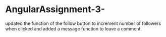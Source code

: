 # AngularAssignment-3-
updated the function of the follow button to increment number of followers when clicked and added a message function to leave a comment. 
